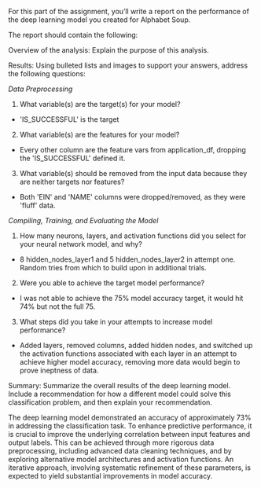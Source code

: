 
For this part of the assignment, you’ll write a report on the performance of the deep learning model you created for Alphabet Soup.

The report should contain the following:

Overview of the analysis: Explain the purpose of this analysis.

Results: Using bulleted lists and images to support your answers, address the following questions:

*Data Preprocessing*

1.  What variable(s) are the target(s) for your model?
- 'IS_SUCCESSFUL' is the target 
2.  What variable(s) are the features for your model?
- Every other column are the feature vars from application_df, dropping the 'IS_SUCCESSFUL' defined it.
3.  What variable(s) should be removed from the input data because they are neither targets nor features?
- Both 'EIN' and 'NAME' columns were dropped/removed, as they were 'fluff' data.

*Compiling, Training, and Evaluating the Model*

1.  How many neurons, layers, and activation functions did you select for your neural network model, and why?
- 8 hidden_nodes_layer1 and 5 hidden_nodes_layer2 in attempt one. Random tries from which to build upon in additional trials.
2.  Were you able to achieve the target model performance?
- I was not able to achieve the 75% model accuracy target, it would hit 74% but not the full 75.
3.  What steps did you take in your attempts to increase model performance?
- Added layers, removed columns, added hidden nodes, and switched up the activation functions associated with each layer in an attempt to achieve higher model accuracy, removing more data would begin to prove ineptness of data. 

Summary: Summarize the overall results of the deep learning model. Include a recommendation for how a different model could solve this classification problem, and then explain your recommendation.

The deep learning model demonstrated an accuracy of approximately 73% in addressing the classification task. To enhance predictive performance, it is crucial to improve the underlying correlation between input features and output labels. This can be achieved through more rigorous data preprocessing, including advanced data cleaning techniques, and by exploring alternative model architectures and activation functions. An iterative approach, involving systematic refinement of these parameters, is expected to yield substantial improvements in model accuracy.
